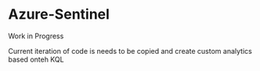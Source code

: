 # Azure-Sentinel
Work in Progress

Current iteration of code is needs to be copied and create custom analytics based onteh KQL

